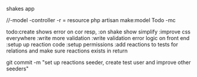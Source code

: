 shakes app


//-model -controller -r = resource
php artisan make:model Todo -mc

todo:create shows error on cor resp, 
	:on shake show simplify
	:improve css  everywhere
	:write more validation
	:write validation error logic on front end 
	:setup up  reaction code 
	:setup permissions
	:add reactions to tests for relations and make sure reactions exists in return 

git commit -m "set up reactions seeder, create test user and improve other seeders"